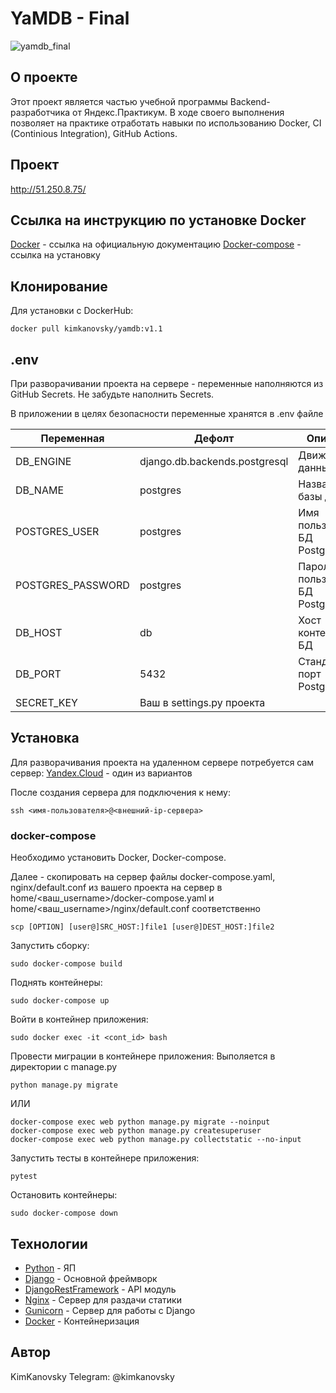 # YaMDB - Final 

![yamdb_final](https://github.com/kimkanovsky/yamdb_final/actions/workflows/yamdb_workflow.yml/badge.svg)

## О проекте
Этот проект является частью учебной программы Backend-разработчика от Яндекс.Практикум. В ходе своего выполнения позволяет на практике отработать навыки по использованию Docker, CI (Continious Integration), GitHub Actions.

## Проект
http://51.250.8.75/

## Cсылка на инструкцию по установке Docker
[Docker](https://docs.docker.com/engine/install/ubuntu/) - ссылка на официальную документацию
[Docker-compose](https://docs.docker.com/compose/install/) - ссылка на установку

## Клонирование
Для установки с DockerHub:
```
docker pull kimkanovsky/yamdb:v1.1
```
## .env

При разворачивании проекта на сервере - переменные наполняются из GitHub Secrets. Не забудьте наполнить Secrets.

В приложении в целях безопасности переменные хранятся в .env файле

| Переменная | Дефолт | Описание |
| ------ | ------ | ------ |
| DB_ENGINE | django.db.backends.postgresql |Движок базы данных |
| DB_NAME | postgres |Название базы данных |
| POSTGRES_USER | postgres | Имя пользователя БД PostgreSQL |
| POSTGRES_PASSWORD | postgres | Пароль пользователя БД PostgreSQL |
| DB_HOST | db | Хост контейнер с БД|
| DB_PORT | 5432 | Стандартный порт PostgreSQL |
| SECRET_KEY | Ваш в settings.py проекта |  |

## Установка

Для разворачивания проекта на удаленном сервере потребуется сам сервер:
[Yandex.Cloud](https://cloud.yandex.ru/) - один из вариантов

После создания сервера для подключения к нему:
```
ssh <имя-пользователя>@<внешний-ip-сервера>
```

### docker-compose

Необходимо установить Docker, Docker-compose.

Далее - скопировать на сервер файлы docker-compose.yaml, nginx/default.conf из вашего проекта на сервер в home/<ваш_username>/docker-compose.yaml и home/<ваш_username>/nginx/default.conf соответственно
```
scp [OPTION] [user@]SRC_HOST:]file1 [user@]DEST_HOST:]file2
```

Запустить сборку:
```
sudo docker-compose build
```
Поднять контейнеры:
```
sudo docker-compose up
```
Войти в контейнер приложения:
```
sudo docker exec -it <cont_id> bash
```
Провести миграции в контейнере приложения:
Выполяется в директории с manage.py
```
python manage.py migrate
```

ИЛИ

```
docker-compose exec web python manage.py migrate --noinput
docker-compose exec web python manage.py createsuperuser
docker-compose exec web python manage.py collectstatic --no-input 
```

Запустить тесты в контейнере приложения:
```
pytest
```
Остановить контейнеры:
```
sudo docker-compose down
```

## Технологии
- [Python](https://www.python.org/) - ЯП
- [Django](https://www.djangoproject.com/) - Основной фреймворк
- [DjangoRestFramework](https://www.django-rest-framework.org/) - API модуль
- [Nginx](https://nginx.org/) - Сервер для раздачи статики 
- [Gunicorn](https://gunicorn.org/) - Сервер для работы с Django
- [Docker](https://www.docker.com/) - Контейнеризация

## Автор
KimKanovsky
Telegram: @kimkanovsky